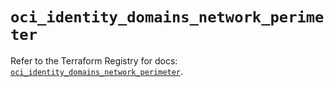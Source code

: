 # `oci_identity_domains_network_perimeter`

Refer to the Terraform Registry for docs: [`oci_identity_domains_network_perimeter`](https://registry.terraform.io/providers/hashicorp/oci/7.19.0/docs/resources/identity_domains_network_perimeter).
